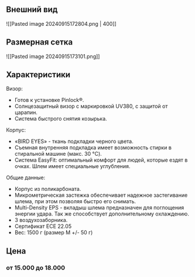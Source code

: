 ## Внешний вид

![[Pasted image 20240915172804.png | 400]]

## Размерная сетка

![[Pasted image 20240915173101.png]]
## Характеристики

Визор:
- Готов к установке Pinlock®.
- Солнцезащитный визор с маркировкой UV380, с защитой от царапин.
- Система быстрого снятия козырька.

Корпус:
- «BIRD EYES» - ткань подкладки черного цвета.
- Съемная внутренняя подкладка имеет возможность стирки в стиральной машине (макс. 30 °C).
- Система EasyFit: оптимальный комфорт для людей, которые ездят в очках. Шлем имеет специальные углубления.

Общие данные:
- Корпус из поликарбоната.
- Микрометрическая застежка обеспечивает надежное застегивание шлема, при этом позволяя быстро его снимать.
- Multi-Density EPS - вкладыш шлема предназначен для поглощения энергии удара. Так же способствует дополнительному охлаждению.
- 3 воздухозаборника.
- Cертификат ECE 22.05
- Вес: 1500 г (размер М +/- 50 г)

## Цена
### от 15.000 до 18.000